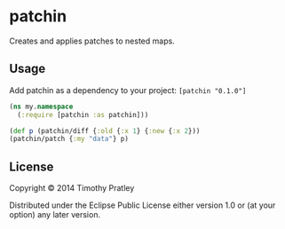 # patchin

Creates and applies patches to nested maps.

## Usage

Add patchin as a dependency to your project:
    `[patchin "0.1.0"]`

```clj
(ns my.namespace
  (:require [patchin :as patchin]))

(def p (patchin/diff {:old {:x 1} {:new {:x 2}))
(patchin/patch {:my "data"} p)
```

## License

Copyright © 2014 Timothy Pratley

Distributed under the Eclipse Public License either version 1.0 or (at
your option) any later version.
